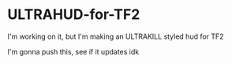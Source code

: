 # ULTRAHUD-for-TF2
I'm working on it, but I'm making an ULTRAKILL styled hud for TF2

I'm gonna push this, see if it updates idk

